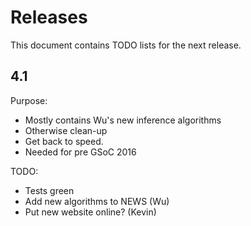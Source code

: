 # Releases
This document contains TODO lists for the next release.

## 4.1
Purpose:
 * Mostly contains Wu's new inference algorithms
 * Otherwise clean-up
 * Get back to speed.
 * Needed for pre GSoC 2016

TODO:
 * Tests green
 * Add new algorithms to NEWS (Wu)
 * Put new website online? (Kevin)